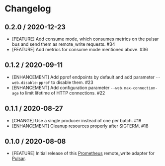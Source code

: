 # Changelog

## 0.2.0 / 2020-12-23

* [FEATURE] Add consume mode, which consumes metrics on the pulsar bus and send them as remote_write requests. #34
* [FEATURE] Add metrics for consume mode mentioned above. #36

## 0.1.2 / 2020-09-11

* [ENHANCEMENT] Add pprof endpoints by default and add parameter `--web.disable-pprof` to disable them. #23
* [ENHANCEMENT] Add configuration parameter `--web.max-connection-age` to limit lifetime of HTTP connections. #22

## 0.1.1 / 2020-08-27

* [CHANGE] Use a single producer instead of one per batch. #18
* [ENHANCEMENT] Cleanup resources properly after SIGTERM. #18

## 0.1.0 / 2020-08-08

* [FEATURE] Initial release of this [Prometheus] remote_write adapter for [Pulsar].


[Prometheus]:https://prometheus.io
[Pulsar]:https://pulsar.apache.org
